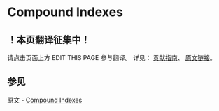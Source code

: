 # Compound Indexes

## ！本页翻译征集中！

请点击页面上方 EDIT THIS PAGE 参与翻译。
详见：
[贡献指南]( https://github.com/JinMuInfo/MongoDB-Manual-zh/blob/master/CONTRIBUTING.md )、
[原文链接](  https://docs.mongodb.com/manual/core/index-compound/  )。

## 参见

原文 - [Compound Indexes]( https://docs.mongodb.com/manual/core/index-compound/ )

